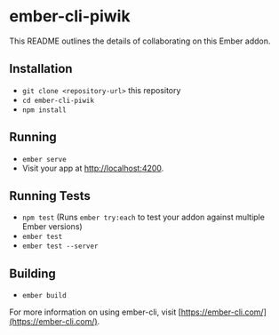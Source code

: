 # ember-cli-piwik

This README outlines the details of collaborating on this Ember addon.

## Installation

* `git clone <repository-url>` this repository
* `cd ember-cli-piwik`
* `npm install`

## Running

* `ember serve`
* Visit your app at [http://localhost:4200](http://localhost:4200).

## Running Tests

* `npm test` (Runs `ember try:each` to test your addon against multiple Ember versions)
* `ember test`
* `ember test --server`

## Building

* `ember build`

For more information on using ember-cli, visit [https://ember-cli.com/](https://ember-cli.com/).
